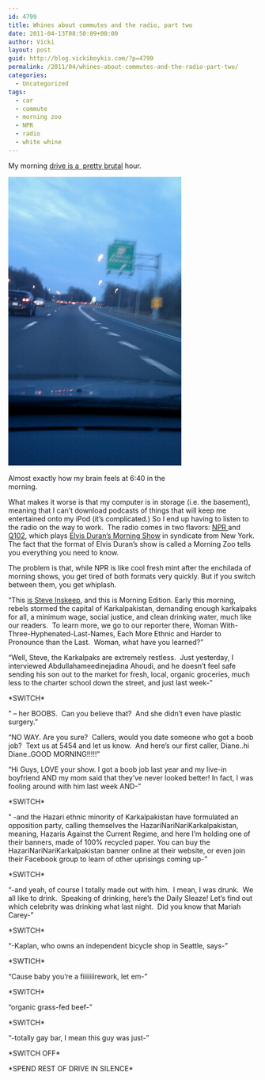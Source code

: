 ```yaml
---
id: 4799
title: Whines about commutes and the radio, part two
date: 2011-04-13T08:50:09+00:00
author: Vicki
layout: post
guid: http://blog.vickiboykis.com/?p=4799
permalink: /2011/04/whines-about-commutes-and-the-radio-part-two/
categories:
  - Uncategorized
tags:
  - car
  - commute
  - morning zoo
  - NPR
  - radio
  - white whine
---
```

My morning [drive is a  pretty brutal](http://blog.vickiboykis.com/2010/11/22/in-philadelphia-traffic-everyones-an-engineer/) hour.

<div id="attachment_4800" style="width: 360px" class="wp-caption aligncenter">
  <a href="https://raw.githubusercontent.com/veekaybee/wlb/gh-pages/assets/images/2011/04/wpid-IMAG0661.jpg"><img class="size-full wp-image-4800" title="wpid-IMAG0661.jpg" src="https://raw.githubusercontent.com/veekaybee/wlb/gh-pages/assets/images/2011/04/wpid-IMAG0661.jpg" alt="" width="350" height="583" /></a>
  
  <p class="wp-caption-text">
    Almost exactly how my brain feels at 6:40 in the morning.
  </p>
</div>

<p style="text-align: center;">
  <p>
    What makes it worse is that my computer is in storage (i.e. the basement), meaning that I can&#8217;t download podcasts of things that will keep me entertained onto my iPod (it&#8217;s complicated.) So I end up having to listen to the radio on the way to work.  The radio comes in two flavors: <a href="http://www.npr.org/">NPR </a>and <a href="http://www.q102.com/main.html">Q102</a>, which plays <a href="http://en.wikipedia.org/wiki/Elvis_Duran_and_the_Morning_Show">Elvis Duran&#8217;s Morning Show</a> in syndicate from New York. The fact that the format of Elvis Duran&#8217;s show is called a Morning Zoo tells you everything you need to know.
  </p>
  
  <p>
    The problem is that, while NPR is like cool fresh mint after the enchilada of morning shows, you get tired of both formats very quickly. But if you switch between them, you get whiplash.
  </p>
  
  <p>
    &#8220;This <a href="http://blog.vickiboykis.com/2010/10/17/scenarios/">is Steve Inskeep</a>, and this is Morning Edition. Early this morning, rebels stormed the capital of Karkalpakistan, demanding enough karkalpaks for all, a minimum wage, social justice, and clean drinking water, much like our readers.  To learn more, we go to our reporter there, Woman With-Three-Hyphenated-Last-Names, Each More Ethnic and Harder to Pronounce than the Last.  Woman, what have you learned?&#8221;
  </p>
  
  <p>
    &#8220;Well, Steve, the Karkalpaks are extremely restless.  Just yesterday, I interviewed Abdullahameedinejadina Ahoudi, and he doesn&#8217;t feel safe sending his son out to the market for fresh, local, organic groceries, much less to the charter school down the street, and just last week-&#8221;
  </p>
  
  <p>
    *SWITCH*
  </p>
  
  <p>
    &#8221; &#8211; her BOOBS.  Can you believe that?  And she didn&#8217;t even have plastic surgery.&#8221;
  </p>
  
  <p>
    &#8220;NO WAY. Are you sure?  Callers, would you date someone who got a boob job?  Text us at 5454 and let us know.  And here&#8217;s our first caller, Diane..hi Diane..GOOD MORNING!!!!!&#8221;
  </p>
  
  <p>
    &#8220;Hi Guys, LOVE your show. I got a boob job last year and my live-in boyfriend AND my mom said that they&#8217;ve never looked better! In fact, I was fooling around with him last week AND-&#8221;
  </p>
  
  <p>
    *SWITCH*
  </p>
  
  <p>
    &#8221; -and the Hazari ethnic minority of Karkalpakistan have formulated an opposition party, calling themselves the HazariNariNariKarkalpakistan, meaning, Hazaris Against the Current Regime, and here I&#8217;m holding one of their banners, made of 100% recycled paper. You can buy the HazariNariNariKarkalpakistan banner online at their website, or even join their Facebook group to learn of other uprisings coming up-&#8221;
  </p>
  
  <p>
    *SWITCH*
  </p>
  
  <p>
    &#8220;-and yeah, of course I totally made out with him.  I mean, I was drunk.  We all like to drink.  Speaking of drinking, here&#8217;s the Daily Sleaze! Let&#8217;s find out which celebrity was drinking what last night.  Did you know that Mariah Carey-&#8221;
  </p>
  
  <p>
    *SWITCH*
  </p>
  
  <p>
    &#8220;-Kaplan, who owns an independent bicycle shop in Seattle, says-&#8221;
  </p>
  
  <p>
    *SWTICH*
  </p>
  
  <p>
    &#8220;Cause baby you&#8217;re a fiiiiiiirework, let em-&#8221;
  </p>
  
  <p>
    *SWITCH*
  </p>
  
  <p>
    &#8220;organic grass-fed beef-&#8221;
  </p>
  
  <p>
    *SWITCH*
  </p>
  
  <p>
    &#8220;-totally gay bar, I mean this guy was just-&#8221;
  </p>
  
  <p>
    *SWITCH OFF*
  </p>
  
  <p>
    *SPEND REST OF DRIVE IN SILENCE*
  </p>